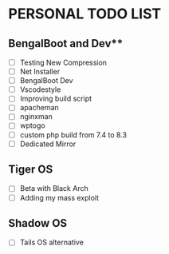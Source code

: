 # PERSONAL TODO LIST

## BengalBoot and Dev**

- [ ] Testing New Compression
- [ ] Net Installer
- [ ] BengalBoot Dev
- [ ] Vscodestyle
- [ ] Improving build script
- [ ] apacheman
- [ ] nginxman
- [ ] wptogo
- [ ] custom php build from 7.4 to 8.3
- [ ] Dedicated Mirror

## Tiger OS

- [ ] Beta with Black Arch
- [ ] Adding my mass exploit

## Shadow OS

- [ ] Tails OS alternative